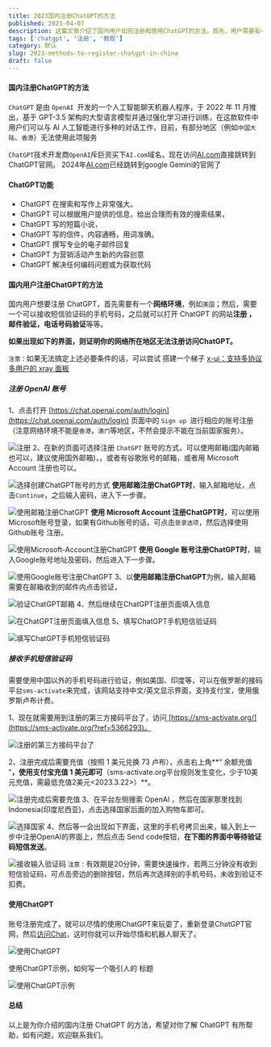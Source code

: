 ```yaml
---
title: 2023国内注册ChatGPT的方法
published: 2023-04-07
description: 这篇文章介绍了国内用户如何注册和使用ChatGPT的方法。首先，用户需要有一个非中国大陆的网络环境和一个可以接收短信验证码的手机号码。接着，通过OpenAI官网进行账号注册，包括邮箱验证和手机号码验证。文章还提到了如果无法直接注册，可以通过搭建梯子或使用第三方接码平台来解决。最后，注册完成后，用户可以登录ChatGPT官网开始使用。
tags: ['chatgpt', '注册', '教程']
category: 默认
slug: 2023-methods-to-register-chatgpt-in-china
draft: false
---
```

#### 国内注册ChatGPT的方法

 
`ChatGPT` 是由 `OpenAI `开发的一个人工智能聊天机器人程序，于 2022 年 11 月推出，基于 GPT-3.5 架构的大型语言模型并通过强化学习进行训练，在这款软件中用户们可以与 AI 人工智能进行多种的对话工作，目前，有部分地区（例如`中国大陆`、`香港`）无法使用此项服务 


``ChatGPT``技术开发商``OpenAI``斥巨资买下``AI.com``域名，现在访问[AI.com](https://ai.com)直接跳转到ChatGPT官网。 
2024年[AI.com](https://ai.com)已经跳转到google Gemini的官网了


#### ChatGPT功能

- ChatGPT 在搜索和写作上非常强大。
- ChatGPT 可以根据用户提供的信息，给出合理而有效的搜索结果，
- ChatGPT 写的短篇小说，
- ChatGPT 写的信件，内容通畅，用词准确。
- ChatGPT 撰写专业的电子邮件回复
- ChatGPT 为营销活动产生新的内容创意
- ChatGPT 解决任何编码问题或为获取代码



#### 国内用户注册ChatGPT的方法

 国内用户想要注册 ChatGPT，首先需要有一个**网络环境**，例如``美国``；然后，需要一个可以接收短信验证码的手机号码，之后就可以打开 ChatGPT 的网站**注册 ，邮件验证，电话号码验证**等等。

 **如果出现如下的界面，则证明你的网络所在地区无法注册访问ChatGPT。**

``注意：``如果无法搞定上述必要条件的话，可以尝试
搭建一个梯子  [x-ui：支持多协议多用户的 xray 面板](https://www.sunpeiwen.com/archives/396.html)  

##### 注册 OpenAI 账号

 1、点击打开 [https://chat.openai.com/auth/login](https://chat.openai.com/auth/login) 页面中的 ``` Sign up  ```进行相应的账号注册（注意网络环境不能是``香港``，``澳门``等地区，不然会提示不能在当前国家服务）。

![注册](https://www.pythonthree.com/wp-content/uploads/2023/02/1676427587-%E6%B3%A8%E5%86%8COpenAI%E8%B4%A6%E5%8F%B7.png) 
2、在新的页面可选择注册 `ChatGPT` 账号的方式，可以使用邮箱(国内邮箱也可以，建议使用国外邮箱)，，或者有谷歌账号的邮箱，或者用 Microsoft Account 注册也可以。

![选择创建ChatGPT账号的方式](https://www.pythonthree.com/wp-content/uploads/2023/02/1676427844-%E9%80%89%E6%8B%A9%E5%88%9B%E5%BB%BAChatGPT%E8%B4%A6%E5%8F%B7%E7%9A%84%E6%96%B9%E5%BC%8F.png)
**使用邮箱注册ChatGPT时**，输入邮箱地址，点击``` Continue ```，之后输入密码，进入下一步骤。

![使用邮箱注册ChatGPT](https://www.pythonthree.com/wp-content/uploads/2023/02/1676428115-%E4%BD%BF%E7%94%A8%E9%82%AE%E7%AE%B1%E6%B3%A8%E5%86%8CChatGPT.png )
**使用 Microsoft Account 注册ChatGPT时**，可以使用Microsoft账号登录，如果有Github账号的话，可点击`登录选项`，然后选择使用Github账号 注册。

![使用Microsoft-Account注册ChatGPT](https://www.pythonthree.com/wp-content/uploads/2023/02/1676428134-%E4%BD%BF%E7%94%A8Microsoft-Account%E6%B3%A8%E5%86%8CChatGPT.png)
**使用 Google 账号注册ChatGPT时**，输入Google账号地址及密码，然后进入下一步骤。

![使用Google账号注册ChatGPT](https://www.pythonthree.com/wp-content/uploads/2023/02/1676428153-%E4%BD%BF%E7%94%A8Google%E8%B4%A6%E5%8F%B7%E6%B3%A8%E5%86%8CChatGPT.png)
3、以**使用邮箱注册ChatGPT**为例，输入邮箱需要在邮箱收到的邮件内点击验证，

![验证ChatGPT邮箱](https://www.pythonthree.com/wp-content/uploads/2023/02/1676431622-%E9%AA%8C%E8%AF%81ChatGPT%E9%82%AE%E7%AE%B1.png )
4、然后继续在ChatGPT注册页面填入信息

![在ChatGPT注册页面填入信息](https://www.pythonthree.com/wp-content/uploads/2023/02/1676431710-%E5%9C%A8ChatGPT%E6%B3%A8%E5%86%8C%E9%A1%B5%E9%9D%A2%E5%A1%AB%E5%85%A5%E4%BF%A1%E6%81%AF.png) 
5、填写ChatGPT手机短信验证码

![填写ChatGPT手机短信验证码](https://www.pythonthree.com/wp-content/uploads/2023/02/1676431788-%E5%A1%AB%E5%86%99ChatGPT%E6%89%8B%E6%9C%BA%E7%9F%AD%E4%BF%A1%E9%AA%8C%E8%AF%81%E7%A0%81.png)


##### 接收手机短信验证码

 需要使用中国以外的手机号码进行验证，例如美国、印度等，可以在俄罗斯的接码平台```sms-activate```来完成，该网站支持中文/英文显示界面，支持支付宝，使用俄罗斯卢布计费。

 1、现在就需要用到注册的第三方接码平台了，访问[ ](https://sms-activate.org/?ref=5366293)[https://sms-activate.org/](https://sms-activate.org/?ref=5366293)。

![注册的第三方接码平台了](https://www.pythonthree.com/wp-content/uploads/2023/02/1676432063-%E6%B3%A8%E5%86%8C%E7%9A%84%E7%AC%AC%E4%B8%89%E6%96%B9%E6%8E%A5%E7%A0%81%E5%B9%B3%E5%8F%B0%E4%BA%86.png) 

2、注册完成后需要充值（按照 1 美元兑换 73 卢布），点击右上角**“ 余额充值 ”**，使用支付宝充值 1 美元即可**（sms-activate.org平台规则发生变化，少于10美元充值，需最低充值2美元<2023.3.22>）**。

![注册完成后需要充值](https://www.pythonthree.com/wp-content/uploads/2023/02/1676432200-%E6%B3%A8%E5%86%8C%E5%AE%8C%E6%88%90%E5%90%8E%E9%9C%80%E8%A6%81%E5%85%85%E5%80%BC.png )
3、在平台左侧搜索 OpenAI ，然后在国家那里找到Indonesia(印度尼西亚)，点击选择国家后面的加入购物车即可。

![选择国家](https://www.pythonthree.com/wp-content/uploads/2023/02/1676432316-1676429348918.png) 
4、然后等一会出现如下界面，这里的手机号拷贝出来，输入到上一步中注册OpenAI的界面上，然后点击 Send code按钮，**在下图的界面中等待验证码短信发送**。

![接收输入验证码](https://www.pythonthree.com/wp-content/uploads/2023/02/1676433066-%E6%8E%A5%E6%94%B6%E8%BE%93%E5%85%A5%E9%AA%8C%E8%AF%81%E7%A0%81.jpg) 
```注意：```有效期是20分钟，需要快速操作，若两三分钟没有收到短信验证码，可点击旁边的删除按钮，然后再次选择别的手机号码，未收到验证不扣费。

 
 

#### 使用ChatGPT

 账号注册完成了，就可以尽情的使用ChatGPT来玩耍了，重新登录ChatGPT官网，然后[访问Chat](https://chat.openai.com)，这时你就可以开始尽情和机器人聊天了。

![使用ChatGPT](https://www.pythonthree.com/wp-content/uploads/2023/02/1676433542-%E4%BD%BF%E7%94%A8ChatGPT.png)

使用ChatGPT示例，如何写一个吸引人的 标题

![使用ChatGPT示例](https://www.pythonthree.com/wp-content/uploads/2023/02/1676440083-%E4%BD%BF%E7%94%A8ChatGPT%E7%A4%BA%E4%BE%8B.png)

#### 总结

 以上是为你介绍的国内注册 ChatGPT 的方法，希望对你了解 ChatGPT 有所帮助，如有问题，欢迎联系我们。


